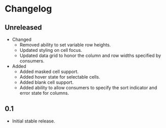# Changelog

## Unreleased
* Changed
  * Removed ability to set variable row heights.
  * Updated styling on cell focus.
  * Updated data grid to honor the column and row widths specified by consumers.
* Added
  * Added masked cell support.
  * Added hover state for selectable cells.
  * Added blank cell support.
  * Added ability to allow consumers to specify the sort indicator and error state for columns.

## 0.1
  * Initial stable release.
